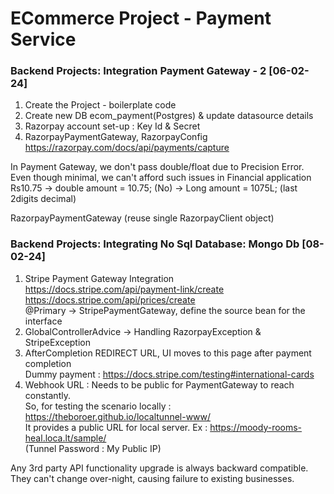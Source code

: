# ECommerce Project - Payment Service

### Backend Projects: Integration Payment Gateway - 2 [06-02-24]
1. Create the Project - boilerplate code
2. Create new DB ecom_payment(Postgres) & update datasource details
3. Razorpay account set-up : Key Id & Secret
4. RazorpayPaymentGateway, RazorpayConfig <br>
https://razorpay.com/docs/api/payments/capture

In Payment Gateway, we don't pass double/float due to Precision Error. <br>
Even though minimal, we can't afford such issues in Financial application <br>
Rs10.75 -> double amount = 10.75; (No)  -> Long amount = 1075L; (last 2digits decimal)

RazorpayPaymentGateway (reuse single RazorpayClient object)


### Backend Projects: Integrating No Sql Database: Mongo Db [08-02-24]
1. Stripe Payment Gateway Integration <br>
https://docs.stripe.com/api/payment-link/create <br>
https://docs.stripe.com/api/prices/create <br>
@Primary -> StripePaymentGateway, define the source bean for the interface
2. GlobalControllerAdvice -> Handling RazorpayException & StripeException
3. AfterCompletion REDIRECT URL, UI moves to this page after payment completion <br>
Dummy payment : https://docs.stripe.com/testing#international-cards
4. Webhook URL : Needs to be public for PaymentGateway to reach constantly. <br>
So, for testing the scenario locally : https://theboroer.github.io/localtunnel-www/ <br>
It provides a public URL for local server. Ex : https://moody-rooms-heal.loca.lt/sample/ <br>
(Tunnel Password : My Public IP)

Any 3rd party API functionality upgrade is always backward compatible. <br>
They can't change over-night, causing failure to existing businesses.
